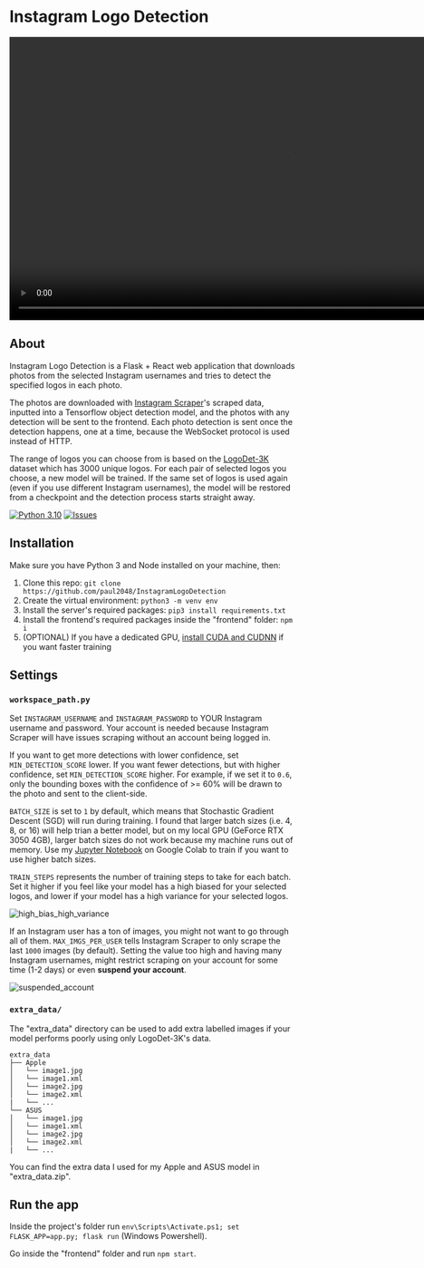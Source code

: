 # Instagram Logo Detection
<video src='demo.mp4' width=1000></video>

## About
Instagram Logo Detection is a Flask + React web application that downloads photos from the selected Instagram usernames and tries to detect the specified logos in each photo.  

The photos are downloaded with [Instagram Scraper](https://github.com/arc298/instagram-scraper)'s scraped data, inputted into a Tensorflow object detection model, and the photos with any detection will be sent to the frontend. Each photo detection is sent once the detection happens, one at a time, because the WebSocket protocol is used instead of HTTP.

The range of logos you can choose from is based on the [LogoDet-3K](https://github.com/Wangjing1551/LogoDet-3K-Dataset) dataset which has 3000 unique logos. For each pair of selected logos you choose, a new model will be trained. If the same set of logos is used again (even if you use different Instagram usernames), the model will be restored from a checkpoint and the detection process starts straight away.  

[![Python 3.10](https://img.shields.io/badge/python-3.10-blue.svg)](https://www.python.org/downloads/release/python-3100/)
[![Issues](https://img.shields.io/github/issues/paul2048/InstagramLogoDetection?style=flat)](https://github.com/paul2048/InstagramLogoDetection/issues)

## Installation
Make sure you have Python 3 and Node installed on your machine, then:
1. Clone this repo: `git clone https://github.com/paul2048/InstagramLogoDetection`
2. Create the virtual environment: `python3 -m venv env`
3. Install the server's required packages: `pip3 install requirements.txt`
4. Install the frontend's required packages inside the "frontend" folder: `npm i`
5. (OPTIONAL) If you have a dedicated GPU, [install CUDA and CUDNN](https://medium.com/geekculture/install-cuda-and-cudnn-on-windows-linux-52d1501a8805) if you want faster training

## Settings
### `workspace_path.py`
Set `INSTAGRAM_USERNAME` and `INSTAGRAM_PASSWORD` to YOUR Instagram username and password. Your account is needed because Instagram Scraper will have issues scraping without an account being logged in.

If you want to get more detections with lower confidence, set `MIN_DETECTION_SCORE` lower. If you want fewer detections, but with higher confidence, set `MIN_DETECTION_SCORE` higher. For example, if we set it to `0.6`, only the bounding boxes with the confidence of >= 60% will be drawn to the photo and sent to the client-side.  

`BATCH_SIZE` is set to `1` by default, which means that Stochastic Gradient Descent (SGD) will run during training. I found that larger batch sizes (i.e. 4, 8, or 16) will help trian a better model, but on my local GPU (GeForce RTX 3050 4GB), larger batch sizes do not work because my machine runs out of memory. Use my [Jupyter Notebook](https://github.com/paul2048/LogoDetectionNotebook) on Google Colab to train if you want to use higher batch sizes. 

`TRAIN_STEPS` represents the number of training steps to take for each batch. Set it higher if you feel like your model has a high biased for your selected logos, and lower if your model has a high variance for your selected logos.

![high_bias_high_variance](https://1.cms.s81c.com/sites/default/files/2021-03-03/model-over-fitting.png)

If an Instagram user has a ton of images, you might not want to go through all of them. `MAX_IMGS_PER_USER` tells Instagram Scraper to only scrape the last `1000` images (by default). Setting the value too high and having many Instagram usernames, might restrict scraping on your account for some time (1-2 days) or even **suspend your account**.  

![suspended_account](https://i.imgur.com/EShmiXK.png)

### `extra_data/`
The "extra_data" directory can be used to add extra labelled images if your model performs poorly using only LogoDet-3K's data.  

```
extra_data
├── Apple
│   └── image1.jpg
│   └── image1.xml
│   └── image2.jpg
│   └── image2.xml
|   └── ...
└── ASUS
│   └── image1.jpg
│   └── image1.xml
│   └── image2.jpg
│   └── image2.xml
|   └── ...
```

You can find the extra data I used for my Apple and ASUS model in "extra_data.zip".

## Run the app
Inside the project's folder run `env\Scripts\Activate.ps1; set FLASK_APP=app.py; flask run` (Windows Powershell).  

Go inside the "frontend" folder and run `npm start`.

